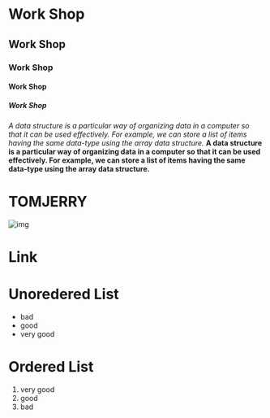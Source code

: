 # Work Shop
## Work Shop
### Work Shop
#### Work Shop
##### Work Shop
*A data structure is a particular way of organizing data in a computer so that it can be used effectively.
For example, we can store a list of items having the same data-type using the array data structure.*
**A data structure is a particular way of organizing data in a computer so that it can be used effectively.
For example, we can store a list of items having the same data-type using the array data structure.**
# TOMJERRY
![img](https://i.pinimg.com/originals/72/7e/5e/727e5ea10a3f1852dcbdb06b3733cb7f.jpg)
# Link

# Unoredered List
- bad
- good
- very good
# Ordered List
1. very good
2. good
3. bad
